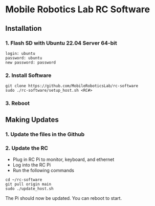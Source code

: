 # Mobile Robotics Lab RC Software

## Installation

### 1. Flash SD with Ubuntu 22.04 Server 64-bit

```
login: ubuntu
password: ubuntu
new password: password
```

### 2. Install Software

```
git clone https://github.com/MobileRoboticsLab/rc-software
sudo ./rc-software/setup_host.sh <RC#>
```

### 3. Reboot

## Making Updates

### 1. Update the files in the Github

### 2. Update the RC

* Plug in RC Pi to monitor, keyboard, and ethernet
* Log into the RC Pi
* Run the following commands
```
cd ~/rc-software
git pull origin main
sudo ./update_host.sh
```
The Pi should now be updated. You can reboot to start.
